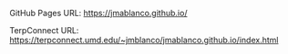 GitHub Pages URL:
https://jmablanco.github.io/

TerpConnect URL:
https://terpconnect.umd.edu/~jmblanco/jmablanco.github.io/index.html
